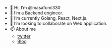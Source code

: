 - 👋 Hi, I’m @masafumi330
- 👀 I’m a Backend engineer.
- 🌱 I’m currently Golang, React, Next.js.
- 💞️ I’m looking to collaborate on Web application.
- 📫 About me
  - [twitter](https://twitter.com/masafumi330)
  - [Blog](https://blog-five-flame-48.vercel.app/)

<!---
masafumi330/masafumi330 is a ✨ special ✨ repository because its `README.md` (this file) appears on your GitHub profile.
You can click the Preview link to take a look at your changes.
--->
